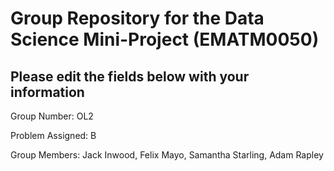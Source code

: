 # Group Repository for the Data Science Mini-Project (EMATM0050)

## Please edit the fields below with your information
Group Number: OL2

Problem Assigned: B

Group Members: Jack Inwood, Felix Mayo, Samantha Starling, Adam Rapley

